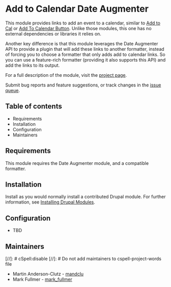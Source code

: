 # Add to Calendar Date Augmenter

This module provides links to add an event to a calendar, similar to
[Add to Cal](https://www.drupal.org/project/addtocal)
or [Add To Calendar Button](https://www.drupal.org/project/addtocalendar).
Unlike those modules, this one has no
external dependencies or libraries it relies on.

Another key difference is that this module leverages the Date Augmenter API
to provide a plugin that will add these links to another formatter, instead
of forcing you to choose a formatter that only adds add to calendar links.
So you can use a feature-rich formatter (providing it also supports this API)
and add the links to its output. 

For a full description of the module, visit the
[project page](https://www.drupal.org/project/addtocal_augment).

Submit bug reports and feature suggestions, or track changes in the
[issue queue](https://www.drupal.org/project/issues/addtocal_augment).


## Table of contents

- Requirements
- Installation
- Configuration
- Maintainers


## Requirements

This module requires the Date Augmenter module, and a compatible formatter.


## Installation

Install as you would normally install a contributed Drupal module. For further
information, see
[Installing Drupal Modules](https://www.drupal.org/docs/extending-drupal/installing-drupal-modules).


## Configuration

- TBD


## Maintainers
[//]: # cSpell:disable
[//]: # Do not add maintainers to cspell-project-words file

- Martin Anderson-Clutz - [mandclu](https://www.drupal.org/u/mandclu)
- Mark Fullmer - [mark_fullmer](https://www.drupal.org/u/mark_fullmer)